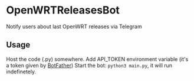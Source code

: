 # OpenWRTReleasesBot
Notify users about last OpenWRT releases via Telegram

## Usage
Host the code (.py) somewhere.
Add API_TOKEN environment variable (it's a token given by [BotFather](https://telegram.me/BotFather))
Start the bot: ```python3 main.py```, it will run indefinetely.
